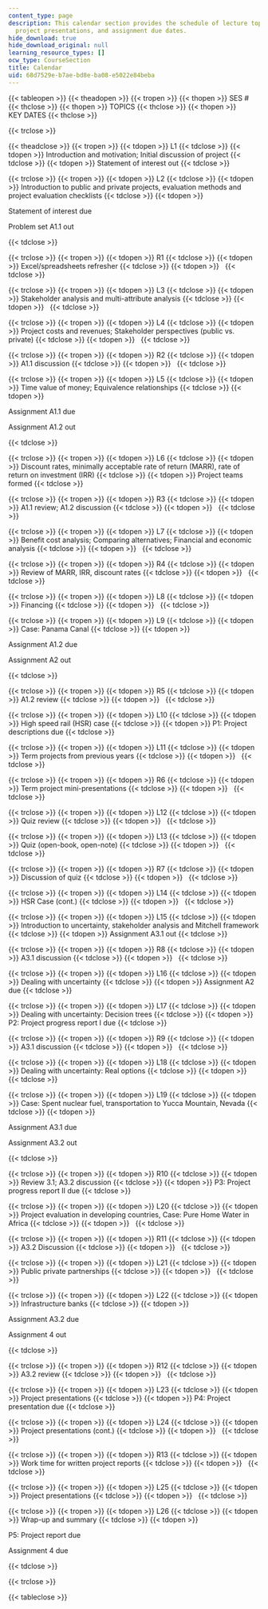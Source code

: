 ```yaml
---
content_type: page
description: This calendar section provides the schedule of lecture topics, discussions,
  project presentations, and assignment due dates.
hide_download: true
hide_download_original: null
learning_resource_types: []
ocw_type: CourseSection
title: Calendar
uid: 68d7529e-b7ae-bd8e-ba08-e5022e84beba
---
```


{{< tableopen >}}
{{< theadopen >}}
{{< tropen >}}
{{< thopen >}}
SES #
{{< thclose >}}
{{< thopen >}}
TOPICS
{{< thclose >}}
{{< thopen >}}
KEY DATES
{{< thclose >}}

{{< trclose >}}

{{< theadclose >}}
{{< tropen >}}
{{< tdopen >}}
L1
{{< tdclose >}}
{{< tdopen >}}
Introduction and motivation; Initial discussion of project
{{< tdclose >}}
{{< tdopen >}}
Statement of interest out
{{< tdclose >}}

{{< trclose >}}
{{< tropen >}}
{{< tdopen >}}
L2
{{< tdclose >}}
{{< tdopen >}}
Introduction to public and private projects, evaluation methods and project evaluation checklists
{{< tdclose >}}
{{< tdopen >}}


Statement of interest due

Problem set A1.1 out


{{< tdclose >}}

{{< trclose >}}
{{< tropen >}}
{{< tdopen >}}
R1
{{< tdclose >}}
{{< tdopen >}}
Excel/spreadsheets refresher
{{< tdclose >}}
{{< tdopen >}}
 
{{< tdclose >}}

{{< trclose >}}
{{< tropen >}}
{{< tdopen >}}
L3
{{< tdclose >}}
{{< tdopen >}}
Stakeholder analysis and multi-attribute analysis
{{< tdclose >}}
{{< tdopen >}}
 
{{< tdclose >}}

{{< trclose >}}
{{< tropen >}}
{{< tdopen >}}
L4
{{< tdclose >}}
{{< tdopen >}}
Project costs and revenues; Stakeholder perspectives (public vs. private)
{{< tdclose >}}
{{< tdopen >}}
 
{{< tdclose >}}

{{< trclose >}}
{{< tropen >}}
{{< tdopen >}}
R2
{{< tdclose >}}
{{< tdopen >}}
A1.1 discussion
{{< tdclose >}}
{{< tdopen >}}
 
{{< tdclose >}}

{{< trclose >}}
{{< tropen >}}
{{< tdopen >}}
L5
{{< tdclose >}}
{{< tdopen >}}
Time value of money; Equivalence relationships
{{< tdclose >}}
{{< tdopen >}}


Assignment A1.1 due

Assignment A1.2 out


{{< tdclose >}}

{{< trclose >}}
{{< tropen >}}
{{< tdopen >}}
L6
{{< tdclose >}}
{{< tdopen >}}
Discount rates, minimally acceptable rate of return (MARR), rate of return on investment (IRR)
{{< tdclose >}}
{{< tdopen >}}
Project teams formed
{{< tdclose >}}

{{< trclose >}}
{{< tropen >}}
{{< tdopen >}}
R3
{{< tdclose >}}
{{< tdopen >}}
A1.1 review; A1.2 discussion
{{< tdclose >}}
{{< tdopen >}}
 
{{< tdclose >}}

{{< trclose >}}
{{< tropen >}}
{{< tdopen >}}
L7
{{< tdclose >}}
{{< tdopen >}}
Benefit cost analysis; Comparing alternatives; Financial and economic analysis
{{< tdclose >}}
{{< tdopen >}}
 
{{< tdclose >}}

{{< trclose >}}
{{< tropen >}}
{{< tdopen >}}
R4
{{< tdclose >}}
{{< tdopen >}}
Review of MARR, IRR, discount rates
{{< tdclose >}}
{{< tdopen >}}
 
{{< tdclose >}}

{{< trclose >}}
{{< tropen >}}
{{< tdopen >}}
L8
{{< tdclose >}}
{{< tdopen >}}
Financing
{{< tdclose >}}
{{< tdopen >}}
 
{{< tdclose >}}

{{< trclose >}}
{{< tropen >}}
{{< tdopen >}}
L9
{{< tdclose >}}
{{< tdopen >}}
Case: Panama Canal
{{< tdclose >}}
{{< tdopen >}}


Assignment A1.2 due

Assignment A2 out


{{< tdclose >}}

{{< trclose >}}
{{< tropen >}}
{{< tdopen >}}
R5
{{< tdclose >}}
{{< tdopen >}}
A1.2 review
{{< tdclose >}}
{{< tdopen >}}
 
{{< tdclose >}}

{{< trclose >}}
{{< tropen >}}
{{< tdopen >}}
L10
{{< tdclose >}}
{{< tdopen >}}
High speed rail (HSR) case
{{< tdclose >}}
{{< tdopen >}}
P1: Project descriptions due
{{< tdclose >}}

{{< trclose >}}
{{< tropen >}}
{{< tdopen >}}
L11
{{< tdclose >}}
{{< tdopen >}}
Term projects from previous years
{{< tdclose >}}
{{< tdopen >}}
 
{{< tdclose >}}

{{< trclose >}}
{{< tropen >}}
{{< tdopen >}}
R6
{{< tdclose >}}
{{< tdopen >}}
Term project mini-presentations
{{< tdclose >}}
{{< tdopen >}}
 
{{< tdclose >}}

{{< trclose >}}
{{< tropen >}}
{{< tdopen >}}
L12
{{< tdclose >}}
{{< tdopen >}}
Quiz review
{{< tdclose >}}
{{< tdopen >}}
 
{{< tdclose >}}

{{< trclose >}}
{{< tropen >}}
{{< tdopen >}}
L13
{{< tdclose >}}
{{< tdopen >}}
Quiz (open-book, open-note)
{{< tdclose >}}
{{< tdopen >}}
 
{{< tdclose >}}

{{< trclose >}}
{{< tropen >}}
{{< tdopen >}}
R7
{{< tdclose >}}
{{< tdopen >}}
Discussion of quiz
{{< tdclose >}}
{{< tdopen >}}
 
{{< tdclose >}}

{{< trclose >}}
{{< tropen >}}
{{< tdopen >}}
L14
{{< tdclose >}}
{{< tdopen >}}
HSR Case (cont.)
{{< tdclose >}}
{{< tdopen >}}
 
{{< tdclose >}}

{{< trclose >}}
{{< tropen >}}
{{< tdopen >}}
L15
{{< tdclose >}}
{{< tdopen >}}
Introduction to uncertainty, stakeholder analysis and Mitchell framework
{{< tdclose >}}
{{< tdopen >}}
Assignment A3.1 out
{{< tdclose >}}

{{< trclose >}}
{{< tropen >}}
{{< tdopen >}}
R8
{{< tdclose >}}
{{< tdopen >}}
A3.1 discussion
{{< tdclose >}}
{{< tdopen >}}
 
{{< tdclose >}}

{{< trclose >}}
{{< tropen >}}
{{< tdopen >}}
L16
{{< tdclose >}}
{{< tdopen >}}
Dealing with uncertainty
{{< tdclose >}}
{{< tdopen >}}
Assignment A2 due
{{< tdclose >}}

{{< trclose >}}
{{< tropen >}}
{{< tdopen >}}
L17
{{< tdclose >}}
{{< tdopen >}}
Dealing with uncertainty: Decision trees
{{< tdclose >}}
{{< tdopen >}}
P2: Project progress report I due
{{< tdclose >}}

{{< trclose >}}
{{< tropen >}}
{{< tdopen >}}
R9
{{< tdclose >}}
{{< tdopen >}}
A3.1 discussion
{{< tdclose >}}
{{< tdopen >}}
 
{{< tdclose >}}

{{< trclose >}}
{{< tropen >}}
{{< tdopen >}}
L18
{{< tdclose >}}
{{< tdopen >}}
Dealing with uncertainty: Real options
{{< tdclose >}}
{{< tdopen >}}
 
{{< tdclose >}}

{{< trclose >}}
{{< tropen >}}
{{< tdopen >}}
L19
{{< tdclose >}}
{{< tdopen >}}
Case: Spent nuclear fuel, transportation to Yucca Mountain, Nevada
{{< tdclose >}}
{{< tdopen >}}


Assignment A3.1 due

Assignment A3.2 out


{{< tdclose >}}

{{< trclose >}}
{{< tropen >}}
{{< tdopen >}}
R10
{{< tdclose >}}
{{< tdopen >}}
Review 3.1; A3.2 discussion
{{< tdclose >}}
{{< tdopen >}}
P3: Project progress report II due
{{< tdclose >}}

{{< trclose >}}
{{< tropen >}}
{{< tdopen >}}
L20
{{< tdclose >}}
{{< tdopen >}}
Project evaluation in developing countries, Case: Pure Home Water in Africa
{{< tdclose >}}
{{< tdopen >}}
 
{{< tdclose >}}

{{< trclose >}}
{{< tropen >}}
{{< tdopen >}}
R11
{{< tdclose >}}
{{< tdopen >}}
A3.2 Discussion
{{< tdclose >}}
{{< tdopen >}}
 
{{< tdclose >}}

{{< trclose >}}
{{< tropen >}}
{{< tdopen >}}
L21
{{< tdclose >}}
{{< tdopen >}}
Public private partnerships
{{< tdclose >}}
{{< tdopen >}}
 
{{< tdclose >}}

{{< trclose >}}
{{< tropen >}}
{{< tdopen >}}
L22
{{< tdclose >}}
{{< tdopen >}}
Infrastructure banks
{{< tdclose >}}
{{< tdopen >}}


Assignment A3.2 due

Assignment 4 out


{{< tdclose >}}

{{< trclose >}}
{{< tropen >}}
{{< tdopen >}}
R12
{{< tdclose >}}
{{< tdopen >}}
A3.2 review
{{< tdclose >}}
{{< tdopen >}}
 
{{< tdclose >}}

{{< trclose >}}
{{< tropen >}}
{{< tdopen >}}
L23
{{< tdclose >}}
{{< tdopen >}}
Project presentations
{{< tdclose >}}
{{< tdopen >}}
P4: Project presentation due
{{< tdclose >}}

{{< trclose >}}
{{< tropen >}}
{{< tdopen >}}
L24
{{< tdclose >}}
{{< tdopen >}}
Project presentations (cont.)
{{< tdclose >}}
{{< tdopen >}}
 
{{< tdclose >}}

{{< trclose >}}
{{< tropen >}}
{{< tdopen >}}
R13
{{< tdclose >}}
{{< tdopen >}}
Work time for written project reports
{{< tdclose >}}
{{< tdopen >}}
 
{{< tdclose >}}

{{< trclose >}}
{{< tropen >}}
{{< tdopen >}}
L25
{{< tdclose >}}
{{< tdopen >}}
Project presentations
{{< tdclose >}}
{{< tdopen >}}
 
{{< tdclose >}}

{{< trclose >}}
{{< tropen >}}
{{< tdopen >}}
L26
{{< tdclose >}}
{{< tdopen >}}
Wrap-up and summary
{{< tdclose >}}
{{< tdopen >}}


P5: Project report due

Assignment 4 due


{{< tdclose >}}

{{< trclose >}}

{{< tableclose >}}